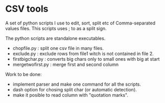 CSV tools
========
A set of python scripts I use to edit, sort, split etc of Comma-separated values files. This scripts uses ; to as a split sign. 

The python scripts are standalone executables.

- chopfile.py : split one csv file in many files.
- exclude.py : exclude rows from file1 witch is not contained in file 2.
- firstbigchar.py : converts big chars only to small ones with big at start
- mergetwofirst.py : merge first and second column




Work to be done:

- implement parser and make one command for all the scripts.
- dash option for chosing split char (or automatic detection).
- make it posible to read column with "quotation marks".
